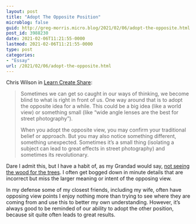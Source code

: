 ```yaml
---
layout: post
title: "Adopt The Opposite Position"
microblog: false
guid: http://greg-morris.micro.blog/2021/02/06/adopt-the-opposite.html
post_id: 3988230
date: 2021-02-06T11:21:55-0000
lastmod: 2021-02-06T11:21:55-0000
type: post
categories:
- "Essay"
url: /2021/02/06/adopt-the-opposite.html
---
```

<!--kg-card-begin: html--><p>Chris Wilson in <a href="https://learncreateshare.substack.com/p/to-goal-or-not-to-goal-that-is-the?r=7zbud&amp;utm_campaign=post&amp;utm_medium=email&amp;utm_source=copy">Learn Create Share</a>:</p>
<blockquote><p>
  Sometimes we can get so caught in our ways of thinking, we become blind to what is right in front of us. One way around that is to adopt the opposite idea for a while. This could be a big idea (like a world view) or something small (like “wide angle lenses are the best for street photography”).</p>
<p>  When you adopt the opposite view, you may confirm your traditional belief or approach. But you may also notice something different, something unexpected. Sometimes it’s a small thing (isolating a subject can lead to great effects in street photography) and sometimes its revolutionary.
</p></blockquote>
<p>Dare I admit this, but I have a habit of, as my Grandad would say, <a href="https://www.collinsdictionary.com/dictionary/english/cant-see-the-wood-for-the-trees">not seeing the wood for the trees</a>. I often get bogged down in minute details that are incorrect but miss the larger meaning or intent of the opposing view.</p>
<p>In my defense some of my closest friends, including my wife, often have opposing view points I enjoy nothing more than trying to see where they are coming from and use this to better my own understanding. However, it’s always good to be reminded of our ability to adopt the other position, because sit quite often leads to great results.</p>
<!--kg-card-end: html-->

